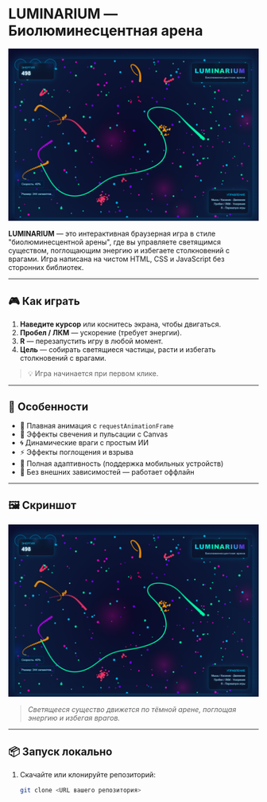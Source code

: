 # LUMINARIUM — Биолюминесцентная арена

![LUMINARIUM Game Screenshot](screenshot.png)

**LUMINARIUM** — это интерактивная браузерная игра в стиле "биолюминесцентной арены", где вы управляете светящимся существом, поглощающим энергию и избегаете столкновений с врагами. Игра написана на чистом HTML, CSS и JavaScript без сторонних библиотек.

---

## 🎮 Как играть

1. **Наведите курсор** или коснитесь экрана, чтобы двигаться.  
2. **Пробел / ЛКМ** — ускорение (требует энергии).  
3. **R** — перезапустить игру в любой момент.  
4. **Цель** — собирать светящиеся частицы, расти и избегать столкновений с врагами.

> 💡 Игра начинается при первом клике.

---

## 🚀 Особенности

- 🌌 Плавная анимация с `requestAnimationFrame`  
- 🎨 Эффекты свечения и пульсации с Canvas  
- 🌀 Динамические враги с простым ИИ  
- ⚡ Эффекты поглощения и взрыва  
- 📱 Полная адаптивность (поддержка мобильных устройств)  
- 🎵 Без внешних зависимостей — работает оффлайн

---

## 🖼️ Скриншот

![LUMINARIUM Gameplay](screenshot.png)

> *Светящееся существо движется по тёмной арене, поглощая энергию и избегая врагов.*

---

## 📦 Запуск локально

1. Скачайте или клонируйте репозиторий:  
   ```bash
   git clone <URL вашего репозитория>

